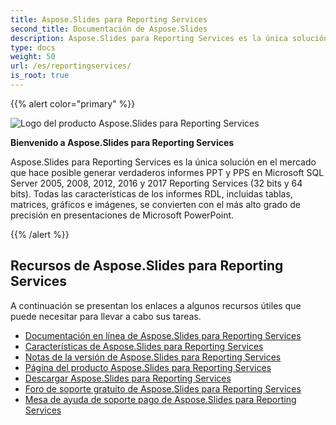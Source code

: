 ```yaml
---
title: Aspose.Slides para Reporting Services
second_title: Documentación de Aspose.Slides
description: Aspose.Slides para Reporting Services es la única solución en el mercado que hace posible generar verdaderos informes PPT y PPS en Microsoft SQL Server 2005, 2008, 2012, 2016 y 2017 Reporting Services (32 bits y 64 bits).
type: docs
weight: 50
url: /es/reportingservices/
is_root: true
---
```


{{% alert color="primary" %}}

![Logo del producto Aspose.Slides para Reporting Services](home_1.png)

**Bienvenido a Aspose.Slides para Reporting Services**

Aspose.Slides para Reporting Services es la única solución en el mercado que hace posible generar verdaderos informes PPT y PPS en Microsoft SQL Server 2005, 2008, 2012, 2016 y 2017 Reporting Services (32 bits y 64 bits). Todas las características de los informes RDL, incluidas tablas, matrices, gráficos e imágenes, se convierten con el más alto grado de precisión en presentaciones de Microsoft PowerPoint.

{{% /alert %}}

## **Recursos de Aspose.Slides para Reporting Services**

A continuación se presentan los enlaces a algunos recursos útiles que puede necesitar para llevar a cabo sus tareas.

- [Documentación en línea de Aspose.Slides para Reporting Services](/slides/es/reportingservices/)
- [Características de Aspose.Slides para Reporting Services](/slides/es/reportingservices/features/)
- [Notas de la versión de Aspose.Slides para Reporting Services](https://releases.aspose.com/slides/reportingservices/release-notes/)
- [Página del producto Aspose.Slides para Reporting Services](https://products.aspose.com/slides/reporting-services/)
- [Descargar Aspose.Slides para Reporting Services](https://releases.aspose.com/slides/reportingservices/)
- [Foro de soporte gratuito de Aspose.Slides para Reporting Services](https://forum.aspose.com/c/slides/11)
- [Mesa de ayuda de soporte pago de Aspose.Slides para Reporting Services](https://helpdesk.aspose.com/)